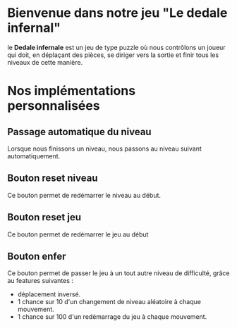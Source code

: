 # Bienvenue dans notre jeu "Le dedale infernal"

le **Dedale infernale** est un jeu de type puzzle où nous contrôlons un joueur qui doit, en déplaçant des pièces, se diriger vers la sortie et finir tous les niveaux de cette manière.

# Nos implémentations personnalisées

## Passage automatique du niveau

Lorsque nous finissons un niveau, nous passons au niveau suivant automatiquement.

## Bouton reset niveau

Ce bouton permet de redémarrer le niveau au début.

## Bouton reset jeu

Ce bouton permet de redémarrer le jeu au début

## Bouton enfer

Ce bouton permet de passer le jeu à un tout autre niveau de difficulté, grâce au features suivantes :

- déplacement inversé.
- 1 chance sur 10 d'un changement de niveau aléatoire à chaque mouvement.
- 1 chance sur 100 d'un redémarrage du jeu à chaque mouvement.